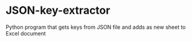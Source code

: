 # JSON-key-extractor
Python program that gets keys from JSON file and adds as new sheet to Excel document
